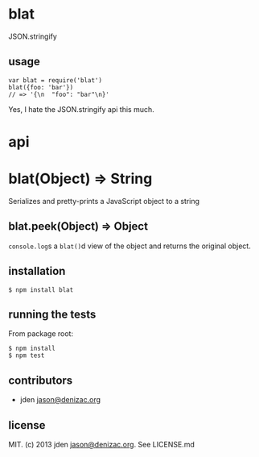 # blat
JSON.stringify

## usage

    var blat = require('blat')
    blat({foo: 'bar'})
    // => '{\n  "foo": "bar"\n}'

Yes, I hate the JSON.stringify api this much.

# api

# blat(Object) => String
Serializes and pretty-prints a JavaScript object to a string

## blat.peek(Object) => Object
`console.log`s a `blat()`d view of the object and returns the original object.

## installation

    $ npm install blat


## running the tests

From package root:

    $ npm install
    $ npm test


## contributors

- jden <jason@denizac.org>


## license

MIT. (c) 2013 jden <jason@denizac.org>. See LICENSE.md
